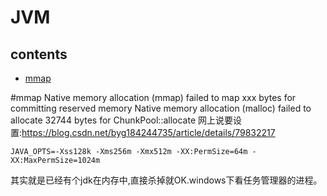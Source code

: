 #  JVM                                                                   
## contents                                                                
- [mmap](#mmap)                                                        

#mmap
  Native memory allocation (mmap) failed to map xxx bytes for committing reserved memory
  Native memory allocation (malloc) failed to allocate 32744 bytes for ChunkPool::allocate
  网上说要设置:https://blog.csdn.net/byg184244735/article/details/79832217
    
    JAVA_OPTS=-Xss128k -Xms256m -Xmx512m -XX:PermSize=64m -XX:MaxPermSize=1024m
  其实就是已经有个jdk在内存中,直接杀掉就OK.windows下看任务管理器的进程。